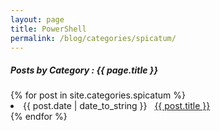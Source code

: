 ```yaml
---
layout: page
title: PowerShell
permalink: /blog/categories/spicatum/
---
```


<h5> Posts by Category : {{ page.title }} </h5>

<div class="card">
{% for post in site.categories.spicatum %}
 <li class="category-posts"><span>{{ post.date | date_to_string }}</span> &nbsp; <a href="{{ post.url }}">{{ post.title }}</a></li>
{% endfor %}
</div>
